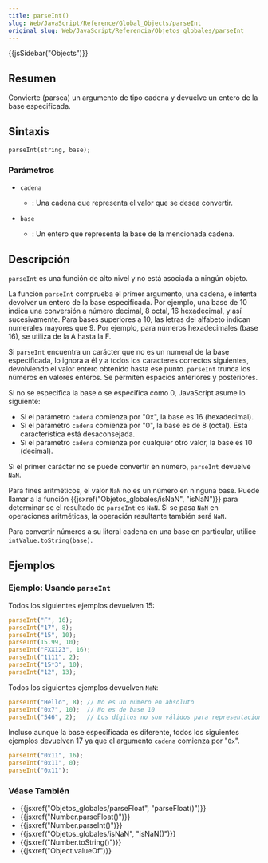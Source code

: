 ```yaml
---
title: parseInt()
slug: Web/JavaScript/Reference/Global_Objects/parseInt
original_slug: Web/JavaScript/Referencia/Objetos_globales/parseInt
---
```


{{jsSidebar("Objects")}}

## Resumen

Convierte (parsea) un argumento de tipo cadena y devuelve un entero de la base especificada.

## Sintaxis

```
parseInt(string, base);
```

### Parámetros

- `cadena`
  - : Una cadena que representa el valor que se desea convertir.

- `base`
  - : Un entero que representa la base de la mencionada cadena.

## Descripción

`parseInt` es una función de alto nivel y no está asociada a ningún objeto.

La función `parseInt` comprueba el primer argumento, una cadena, e intenta devolver un entero de la base especificada. Por ejemplo, una base de 10 indica una conversión a número decimal, 8 octal, 16 hexadecimal, y así sucesivamente. Para bases superiores a 10, las letras del alfabeto indican numerales mayores que 9. Por ejemplo, para números hexadecimales (base 16), se utiliza de la A hasta la F.

Si `parseInt` encuentra un carácter que no es un numeral de la base especificada, lo ignora a él y a todos los caracteres correctos siguientes, devolviendo el valor entero obtenido hasta ese punto. `parseInt` trunca los números en valores enteros. Se permiten espacios anteriores y posteriores.

Si no se especifica la base o se especifica como 0, JavaScript asume lo siguiente:

- Si el parámetro `cadena` comienza por "0x", la base es 16 (hexadecimal).
- Si el parámetro `cadena` comienza por "0", la base es de 8 (octal). Esta característica está desaconsejada.
- Si el parámetro `cadena` comienza por cualquier otro valor, la base es 10 (decimal).

Si el primer carácter no se puede convertir en número, `parseInt` devuelve `NaN`.

Para fines aritméticos, el valor `NaN` no es un número en ninguna base. Puede llamar a la función {{jsxref("Objetos_globales/isNaN", "isNaN")}} para determinar se el resultado de `parseInt` es `NaN`. Si se pasa `NaN` en operaciones aritméticas, la operación resultante también será `NaN`.

Para convertir números a su literal cadena en una base en particular, utilice `intValue.toString(base)`.

## Ejemplos

### Ejemplo: Usando `parseInt`

Todos los siguientes ejemplos devuelven 15:

```js
parseInt("F", 16);
parseInt("17", 8);
parseInt("15", 10);
parseInt(15.99, 10);
parseInt("FXX123", 16);
parseInt("1111", 2);
parseInt("15*3", 10);
parseInt("12", 13);
```

Todos los siguientes ejemplos devuelven `NaN`:

```js
parseInt("Hello", 8); // No es un número en absoluto
parseInt("0x7", 10);  // No es de base 10
parseInt("546", 2);   // Los dígitos no son válidos para representaciones binarias.
```

Incluso aunque la base especificada es diferente, todos los siguientes ejemplos devuelven 17 ya que el argumento `cadena` comienza por "`0x`".

```js
parseInt("0x11", 16);
parseInt("0x11", 0);
parseInt("0x11");
```

### Véase También

- {{jsxref("Objetos_globales/parseFloat", "parseFloat()")}}
- {{jsxref("Number.parseFloat()")}}
- {{jsxref("Number.parseInt()")}}
- {{jsxref("Objetos_globales/isNaN", "isNaN()")}}
- {{jsxref("Number.toString()")}}
- {{jsxref("Object.valueOf")}}
